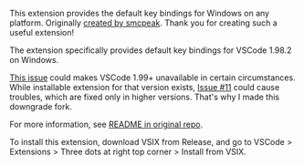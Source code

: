This extension provides the default key bindings for Windows on any platform. Originally [created by smcpeak](https://github.com/smcpeak/vscode-default-keys-windows). Thank you for creating such a useful extension!

The extension specifically provides default key bindings for VSCode 1.98.2 on Windows.

[This issue](https://code.visualstudio.com/docs/remote/faq#_can-i-run-vs-code-server-on-older-linux-distributions) could makes VSCode 1.99+ unavailable in certain circumstances. While installable extension for that version exists, [Issue #11](https://github.com/smcpeak/vscode-default-keys-windows/issues/11) could cause troubles, which are fixed only in higher versions. That's why I made this downgrade fork.

For more information, see [README in original repo](https://github.com/smcpeak/vscode-default-keys-windows/blob/master/README.md).

To install this extension, download VSIX from Release, and go to VSCode > Extensions > Three dots at right top corner > Install from VSIX.
